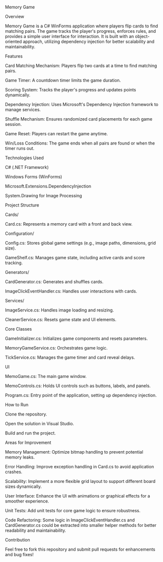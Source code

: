 Memory Game

Overview

Memory Game is a C# WinForms application where players flip cards to find matching pairs. The game tracks the player's progress, enforces rules, and provides a simple user interface for interaction. It is built with an object-oriented approach, utilizing dependency injection for better scalability and maintainability.

Features

Card Matching Mechanism: Players flip two cards at a time to find matching pairs.

Game Timer: A countdown timer limits the game duration.

Scoring System: Tracks the player's progress and updates points dynamically.

Dependency Injection: Uses Microsoft's Dependency Injection framework to manage services.

Shuffle Mechanism: Ensures randomized card placements for each game session.

Game Reset: Players can restart the game anytime.

Win/Loss Conditions: The game ends when all pairs are found or when the timer runs out.

Technologies Used

C# (.NET Framework)

Windows Forms (WinForms)

Microsoft.Extensions.DependencyInjection

System.Drawing for Image Processing

Project Structure

Cards/

Card.cs: Represents a memory card with a front and back view.

Configuration/

Config.cs: Stores global game settings (e.g., image paths, dimensions, grid size).

GameShelf.cs: Manages game state, including active cards and score tracking.

Generators/

CardGenerator.cs: Generates and shuffles cards.

ImageClickEventHandler.cs: Handles user interactions with cards.

Services/

ImageService.cs: Handles image loading and resizing.

CleanerService.cs: Resets game state and UI elements.

Core Classes

GameInitializer.cs: Initializes game components and resets parameters.

MemoryGameService.cs: Orchestrates game logic.

TickService.cs: Manages the game timer and card reveal delays.

UI

MemoGame.cs: The main game window.

MemoControls.cs: Holds UI controls such as buttons, labels, and panels.

Program.cs: Entry point of the application, setting up dependency injection.

How to Run

Clone the repository.

Open the solution in Visual Studio.

Build and run the project.

Areas for Improvement

Memory Management: Optimize bitmap handling to prevent potential memory leaks.

Error Handling: Improve exception handling in Card.cs to avoid application crashes.

Scalability: Implement a more flexible grid layout to support different board sizes dynamically.

User Interface: Enhance the UI with animations or graphical effects for a smoother experience.

Unit Tests: Add unit tests for core game logic to ensure robustness.

Code Refactoring: Some logic in ImageClickEventHandler.cs and CardGenerator.cs could be extracted into smaller helper methods for better readability and maintainability.

Contribution

Feel free to fork this repository and submit pull requests for enhancements and bug fixes!
